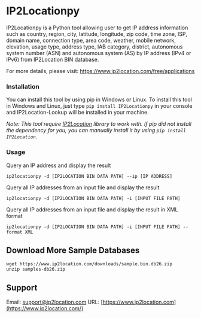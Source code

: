 # IP2Locationpy

IP2Locationpy is a Python tool allowing user to get IP address information such as country, region, city, latitude, longitude, zip code, time zone, ISP, domain name, connection type, area code, weather, mobile network, elevation, usage type, address type, IAB category, district, autonomous system number (ASN) and autonomous system (AS) by IP address (IPv4 or IPv6) from IP2Location BIN database.

For more details, please visit:
https://www.ip2location.com/free/applications

### Installation

You can install this tool by using pip in Windows or Linux. To install this tool in Windows and Linux, just type `pip install IP2Locationpy` in your console and IP2Location-Lookup will be installed in your machine.

*Note: This tool require [IP2Location](https://github.com/chrislim2888/IP2Location-Python) library to work with. If pip did not install the dependency for you, you can manually install it by using `pip install IP2Location`.*

### Usage

Query an IP address and display the result

```
ip2locationpy -d [IP2LOCATION BIN DATA PATH] --ip [IP ADDRESS]  
```

Query all IP addresses from an input file and display the result

```
ip2locationpy -d [IP2LOCATION BIN DATA PATH] -i [INPUT FILE PATH]  
```

Query all IP addresses from an input file and display the result in XML format

```
ip2locationpy -d [IP2LOCATION BIN DATA PATH] -i [INPUT FILE PATH] --format XML  
```

## Download More Sample Databases

```
wget https://www.ip2location.com/downloads/sample.bin.db26.zip
unzip samples-db26.zip
```

## Support

Email: [support@ip2location.com](mailto:support@ip2location.com)
URL: [https://www.ip2location.com](https://www.ip2location.com/)